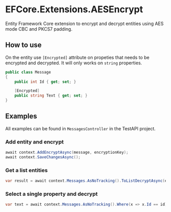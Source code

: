 # EFCore.Extensions.AESEncrypt
 
Entity Framework Core extension to encrypt and decrypt entities using AES mode CBC and PKCS7 padding.

## How to use
On the entity use `[Encrypted]` attribute on propeties that needs to be encrypted and decrypted. It will only works on `string` properties.
``` C#
public class Message
{
    public int Id { get; set; }

    [Encrypted]
    public string Text { get; set; }
}
```
## Examples
All examples can be found in `MessagesController` in the TestAPI project. 

### Add entity and encrypt
``` C#
await context.AddEncryptAsync(message, encryptionKey);
await context.SaveChangesAsync();
```

### Get a list entities
``` C#
var result = await context.Messages.AsNoTracking().ToListDecryptAsync(encryptionKey);
```

### Select a single property and decrypt
``` C#
var text = await context.Messages.AsNoTracking().Where(x => x.Id == id).Select(x => x.Text.Decrypt(encryptionKey)).FirstOrDefaultAsync(key);
```
